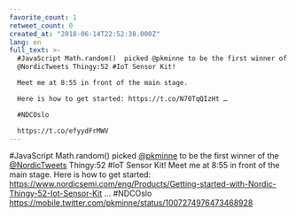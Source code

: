 ```yaml
---
favorite_count: 1
retweet_count: 0
created_at: "2018-06-14T22:52:38.000Z"
lang: en
full_text: >-
  #JavaScript Math.random()  picked @pkminne to be the first winner of the
  @NordicTweets Thingy:52 #IoT Sensor Kit! 

  Meet me at 8:55 in front of the main stage. 

  Here is how to get started: https://t.co/N70TqQIzHt …

  #NDCOslo 

  https://t.co/efyydFrMWV
---
```


#JavaScript Math.random() picked [@pkminne](https://twitter.com/pkminne) to be
the first winner of the [@NordicTweets](https://twitter.com/NordicTweets)
Thingy:52 #IoT Sensor Kit! Meet me at 8:55 in front of the main stage. Here is
how to get started:
<https://www.nordicsemi.com/eng/Products/Getting-started-with-Nordic-Thingy-52-Iot-Sensor-Kit>
… #NDCOslo <https://mobile.twitter.com/pkminne/status/1007274976473468928>
